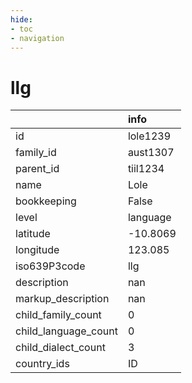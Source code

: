 ```yaml
---
hide:
- toc
- navigation
---
```

# llg
|                      | info     |
|:---------------------|:---------|
| id                   | lole1239 |
| family_id            | aust1307 |
| parent_id            | tiil1234 |
| name                 | Lole     |
| bookkeeping          | False    |
| level                | language |
| latitude             | -10.8069 |
| longitude            | 123.085  |
| iso639P3code         | llg      |
| description          | nan      |
| markup_description   | nan      |
| child_family_count   | 0        |
| child_language_count | 0        |
| child_dialect_count  | 3        |
| country_ids          | ID       |